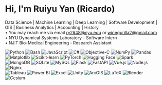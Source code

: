 #  Hi, I'm Ruiyu Yan (Ricardo)
Data Science | Machine Learning | Deep Learning | Software Development | GIS | Business Analytics | Accounting | History  
• You may reach me via email ry2648@nyu.edu or winegorilla2@gmail.com  
• NYU Dynamical Systems Laboratory - Software Intern  
• NJIT Bio-Medical Engineering - Research Assistant
 
![Python](https://img.shields.io/badge/-Python-3776AB?logo=python&logoColor=white&style=flat)
![Bash](https://img.shields.io/badge/-Bash-4EAA25?logo=gnu-bash&logoColor=white&style=flat)
![JavaScript](https://img.shields.io/badge/-JavaScript-F7DF1E?logo=javascript&logoColor=black&style=flat)
![C#](https://img.shields.io/badge/-C%23-239120?logo=c-sharp&logoColor=white&style=flat)
![Objective-C](https://img.shields.io/badge/-Objective--C-438EFF?logo=apple&logoColor=white&style=flat) 
![NumPy](https://img.shields.io/badge/-NumPy-013243?logo=numpy&logoColor=white&style=flat)
![Pandas](https://img.shields.io/badge/-Pandas-150458?logo=pandas&logoColor=white&style=flat)
![Matplotlib](https://img.shields.io/badge/-Matplotlib-11557c?style=flat)
![Scikit-learn](https://img.shields.io/badge/-Scikit--Learn-F7931E?logo=scikit-learn&logoColor=white&style=flat)
![PyTorch](https://img.shields.io/badge/-PyTorch-EE4C2C?logo=pytorch&logoColor=white&style=flat)
![Hugging Face](https://img.shields.io/badge/-HuggingFace-FFD21E?logo=huggingface&logoColor=black&style=flat)
![Spark](https://img.shields.io/badge/-Apache%20Spark-E25A1C?logo=apachespark&logoColor=white&style=flat)
![MongoDB](https://img.shields.io/badge/-MongoDB-47A248?logo=mongodb&logoColor=white&style=flat)
![SQLite](https://img.shields.io/badge/-SQLite-003B57?logo=sqlite&logoColor=white&style=flat)
![MySQL](https://img.shields.io/badge/-MySQL-4479A1?logo=mysql&logoColor=white&style=flat) 
![Flask](https://img.shields.io/badge/-Flask-000000?logo=flask&logoColor=white&style=flat)
![FastAPI](https://img.shields.io/badge/-FastAPI-009688?logo=fastapi&logoColor=white&style=flat)
![Vue.js](https://img.shields.io/badge/-Vue.js-4FC08D?logo=vue.js&logoColor=white&style=flat)
![Node.js](https://img.shields.io/badge/-Node.js-339933?logo=node.js&logoColor=white&style=flat)
![Nginx](https://img.shields.io/badge/-Nginx-009639?logo=nginx&logoColor=white&style=flat)  
![Tableau](https://img.shields.io/badge/-Tableau-E97627?logo=tableau&logoColor=white&style=flat)
![Power BI](https://img.shields.io/badge/-Power%20BI-F2C811?logo=powerbi&logoColor=black&style=flat)
![Excel](https://img.shields.io/badge/-Excel-217346?logo=microsoft-excel&logoColor=white&style=flat)
![Unity](https://img.shields.io/badge/-Unity-000000?logo=unity&logoColor=white&style=flat)
![ArcGIS](https://img.shields.io/badge/-ArcGIS-2C7AC3?logo=arcgis&logoColor=white&style=flat)
![LaTeX](https://img.shields.io/badge/-LaTeX-008080?logo=latex&logoColor=white&style=flat)
![Blender](https://img.shields.io/badge/-Blender-E87D0D?logo=blender&logoColor=white&style=flat)
![Cesium](https://img.shields.io/badge/-Cesium-005BA1?logo=cesium&logoColor=white&style=flat)
